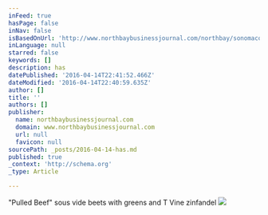 ```yaml
---
inFeed: true
hasPage: false
inNav: false
isBasedOnUrl: 'http://www.northbaybusinessjournal.com/northbay/sonomacounty/5447534-181/millennial-boomer-wine-consumption'
inLanguage: null
starred: false
keywords: []
description: has
datePublished: '2016-04-14T22:41:52.466Z'
dateModified: '2016-04-14T22:40:59.635Z'
author: []
title: ''
authors: []
publisher:
  name: northbaybusinessjournal.com
  domain: www.northbaybusinessjournal.com
  url: null
  favicon: null
sourcePath: _posts/2016-04-14-has.md
published: true
_context: 'http://schema.org'
_type: Article

---
```

"Pulled Beef" sous vide beets with greens and T Vine zinfandel
![](https://the-grid-user-content.s3-us-west-2.amazonaws.com/85ba6bc2-fd3c-49ca-bbd0-53001a1b5e5b.jpg)